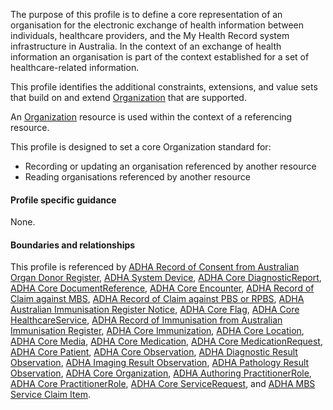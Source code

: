 The purpose of this profile is to define a core representation of an organisation for the electronic exchange of health information between individuals, healthcare providers, and the My Health Record system infrastructure in Australia.
In the context of an exchange of health information an organisation is part of the context established for a set of healthcare-related information.

This profile identifies the additional constraints, extensions, and value sets that build on and extend [Organization](http://hl7.org/fhir/R4/organization.html) that are supported. 

An [Organization](http://hl7.org/fhir/R4/organization.html) resource is used within the context of a referencing resource. 

This profile is designed to set a core Organization standard for:
* Recording or updating an organisation referenced by another resource
* Reading organisations referenced by another resource


#### Profile specific guidance
None.


#### Boundaries and relationships
This profile is referenced by 
[ADHA Record of Consent from Australian Organ Donor Register](StructureDefinition-dh-consent-aodr-1.html), 
[ADHA System Device](StructureDefinition-dh-device-system-1.html), 
[ADHA Core DiagnosticReport](StructureDefinition-dh-diagnosticreport-core-1.html), 
[ADHA Core DocumentReference](StructureDefinition-dh-documentreference-core-1.html), 
[ADHA Core Encounter](StructureDefinition-dh-encounter-core-1.html), 
[ADHA Record of Claim against MBS](StructureDefinition-dh-explanationofbenefit-medicare-mbs-1.html), 
[ADHA Record of Claim against PBS or RPBS](StructureDefinition-dh-explanationofbenefit-medicare-pbs-1.html), 
[ADHA Australian Immunisation Register Notice](StructureDefinition-dh-flag-air-1.html), 
[ADHA Core Flag](StructureDefinition-dh-flag-core-1.html), 
[ADHA Core HealthcareService](StructureDefinition-dh-healthcareservice-core-1.html), 
[ADHA Record of Immunisation from Australian Immunisation Register](StructureDefinition-dh-immunization-air-1.html), 
[ADHA Core Immunization](StructureDefinition-dh-immunization-core-1.html), 
[ADHA Core Location](StructureDefinition-dh-location-core-1.html), 
[ADHA Core Media](StructureDefinition-dh-media-core-1.html), 
[ADHA Core Medication](StructureDefinition-dh-medication-core-1.html), 
[ADHA Core MedicationRequest](StructureDefinition-dh-medicationrequest-core-1.html), 
[ADHA Core Patient](StructureDefinition-dh-patient-core-1.html), 
[ADHA Core Observation](StructureDefinition-dh-observation-core-1.html), 
[ADHA Diagnostic Result Observation](StructureDefinition-dh-observation-diagnosticresult-1.html), 
[ADHA Imaging Result Observation](StructureDefinition-dh-observation-diagnosticresult-imag-1.html),
[ADHA Pathology Result Observation](StructureDefinition-dh-observation-diagnosticresult-path-1.html),
[ADHA Core Organization](StructureDefinition-dh-organization-core-1.html), 
[ADHA Authoring PractitionerRole](StructureDefinition-dh-practitionerrole-author-1.html), 
[ADHA Core PractitionerRole](StructureDefinition-dh-practitionerrole-core-1.html), 
[ADHA Core ServiceRequest](StructureDefinition-dh-servicerequest-core-1.html), and
[ADHA MBS Service Claim Item](StructureDefinition-dh-servicerequest-mbs-claim-1.html). 



 




